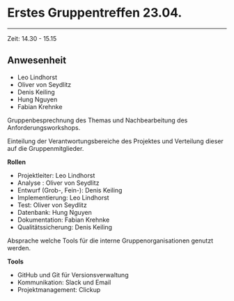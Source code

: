 # Erstes Gruppentreffen 23.04. #
----------

Zeit: 14.30 - 15.15 

## Anwesenheit ##

- Leo Lindhorst
- Oliver von Seydlitz
- Denis Keiling
- Hung Nguyen
- Fabian Krehnke

Gruppenbesprechnung des Themas und Nachbearbeitung des Anforderungsworkshops. 

Einteilung der Verantwortungsbereiche des Projektes und 
Verteilung dieser auf die Gruppenmitglieder.

**Rollen**

- Projektleiter: Leo Lindhorst
- Analyse : Oliver von Seydlitz
- Entwurf (Grob-, Fein-): Denis Keiling
- Implementierung: Leo Lindhorst
- Test: Oliver von Seydlitz
- Datenbank: Hung Nguyen
- Dokumentation: Fabian Krehnke 
- Qualitätssicherung: Denis Keiling 

Absprache welche Tools für die interne Gruppenorganisationen genutzt werden. 

**Tools** 

- GitHub und Git für Versionsverwaltung 
- Kommunikation: Slack und Email
- Projektmanagement: Clickup
